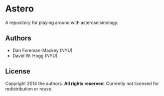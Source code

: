 # Astero

A repository for playing around with asteroseismology.

## Authors

- Dan Foreman-Mackey (NYU)
- David W. Hogg (NYU).

## License

Copyright 2014 the authors.
**All rights reserved**.
Currently not licensed for redistribution or reuse.
